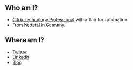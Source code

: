 ## Who am I?
- [Citrix Technology Professional](https://www.citrix.com/community/ctp) with a flair for automation.
- From Nettetal in Germany.

## Where am I?

- [Twitter](https://twitter.com/Deyda84)
- [Linkedin](https://www.linkedin.com/in/deyda/)
- [Blog](https://deyda.net)

